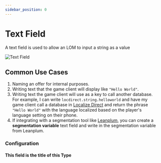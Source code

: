 ```yaml
---
sidebar_position: 0
---
```


# Text Field

A text field is used to allow an LOM to input a string as a value

![Text Field](/img/add-text-field.png)

## Common Use Cases

1. Naming an offer for internal purposes.
2. Writing text that the game client will display like `"Hello World"`.
3. Writing text the game client will use as a key to call another database. For example, I can write `locdirect.string.helloworld` and have my game client call a database in [Localize Direct](https://www.localizedirect.com/) and return the phrase `"Hello World"` with the language localized based on the player's language setting on their phone.
4. If integrating with a segmentation tool like
   [Leanplum](https://www.leanplum.com/), you can create a **segmentation
   variable** text field and write in the segmentation variable from Leanplum.

### Configuration

#### This field is the title of this Type
